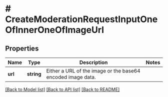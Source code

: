 # # CreateModerationRequestInputOneOfInnerOneOfImageUrl

## Properties

Name | Type | Description | Notes
------------ | ------------- | ------------- | -------------
**url** | **string** | Either a URL of the image or the base64 encoded image data. |

[[Back to Model list]](../../README.md#models) [[Back to API list]](../../README.md#endpoints) [[Back to README]](../../README.md)
